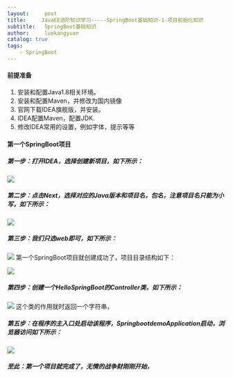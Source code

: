 ```yaml
---
layout:     post
title:     JavaEE进阶知识学习-----SpringBoot基础知识-1-项目初始化知识
subtitle:   SpringBoot基础知识
author:     luokangyuan
catalog: true
tags:
    - SpringBoot
---
```

#### 前提准备
1. 安装和配置Java1.8相关环境。
2. 安装和配置Maven，并修改为国内镜像
3. 官网下载IDEA旗舰版，并安装。
4. IDEA配置Maven，配置JDK.
5. 修改IDEA常用的设置，例如字体，提示等等

#### 第一个SpringBoot项目
##### 第一步：打开IDEA，选择创建新项目，如下所示：

![](https://i.imgur.com/L8fT3PE.png)
##### 第二步：点击Next，选择对应的Java版本和项目名，包名，注意项目名只能为小写，如下所示：

![](https://i.imgur.com/RRgjRuV.png)
##### 第三步：我们只选web即可，如下所示：

![](https://i.imgur.com/0Tibj1I.png)
第一个SpringBoot项目就创建成功了，项目目录结构如下：

![](https://i.imgur.com/vvz3niH.png)
##### 第四步：创建一个HelloSpringBoot的Controller类，如下所示：

![](https://i.imgur.com/Qvu5hL9.png)
这个类的作用就时返回一个字符串，
##### 第五步：在程序的主入口处启动该程序，SpringbootdemoApplication启动，浏览器访问如下所示：

![](https://i.imgur.com/bt7qr0g.png)

##### 至此：第一个项目就完成了，无情的战争财刚刚开始，


